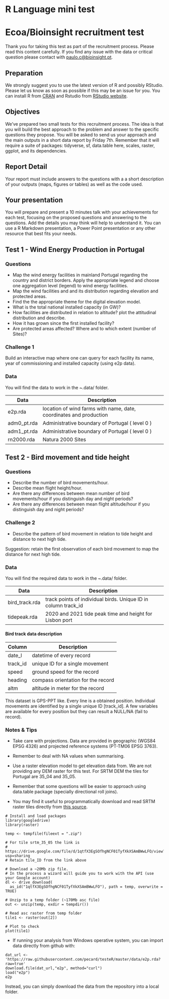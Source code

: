 R Language mini test
================

# Ecoa/Bioinsight recruitment test

Thank you for taking this test as part of the recruitment process.
Please read this content carefully. If you find any issue with the data
or critical question please contact with
<a href="mailto:paulo.c@bioinsight.pt" class="email">paulo.c@bioinsight.pt</a>.

## Preparation

We strongly suggest you to use the latest version of R and possibly
RStudio. Please let us know as soon as possible if this may be an issue
for you. You can install R from [CRAN](https://CRAN.R-project.org) and
Rstudio from [RStudio
website](https://www.rstudio.com/products/rstudio-desktop-pro/download-commercial/).

## Objectives

We’ve prepared two small tests for this recruitment process. The idea is
that you will build the best approach to the problem and answer to the
specific questions they propose. You will be asked to send us your
approach and the main outputs in a short data report by Friday 7th.
Remember that it will require a suite of packages: tidyverse, sf,
data.table here, scales, raster, ggplot, and its dependencies.

## Report Detail

Your report must include answers to the questions with a a short
description of your outputs (maps, figures or tables) as well as the
code used.

## Your presentation

You will prepare and present a 10 minutes talk with your achievements
for each test, focusing on the proposed questions and answering to the
questions. Add the details you may think will help to understand it. You
can use a R Markdown presentation, a Power Point presentation or any
other resource that best fits your needs.

## Test 1 - Wind Energy Production in Portugal

### Questions

-   Map the wind energy facilities in mainland Portugal regarding the
    country and district borders. Apply the appropriate legend and
    choose one aggregation level (legend) to wind energy facilities.
-   Map the wind facilities and and its distribution regarding elevation
    and protected areas.
-   Find the the appropriate theme for the digital elevation model.
-   What is the total national installed capacity (in GW)?
-   How facilities are distributed in relation to altitude? plot the
    attitudinal distribution and describe.
-   How it has grown since the first installed facility?
-   Are protected areas affected? Where and to which extent (number of
    Sites)?

### Challenge 1

Build an interactive map where one can query for each facility its name,
year of commissioning and installed capacity (using e2p data).

### Data

You will find the data to work in the \~.data/ folder.

| Data         | Description                                                        |
|--------------|--------------------------------------------------------------------|
| e2p.rda      | location of wind farms with name, date, coordinates and production |
| adm0\_pt.rda | Administrative boundary of Portugal ( level 0 )                    |
| adm1\_pt.rda | Administrative boundary of Portugal ( level 0 )                    |
| rn2000.rda   | Natura 2000 Sites                                                  |

## Test 2 - Bird movement and tide height

### Questions

-   Describe the number of bird movements/hour.
-   Describe mean flight height/hour.
-   Are there any differences between mean number of bird movements/hour
    if you distinguish day and night periods?
-   Are there any differences between mean flight altitude/hour if you
    distinguish day and night periods?

### Challenge 2

-   Describe the pattern of bird movement in relation to tide height and
    distance to next high tide.

Suggestion: retain the first observation of each bird movement to map
the distance for next high tide.

### Data

You will find the required data to work in the \~.data/ folder.

| Data            | Description                                                     |
|-----------------|-----------------------------------------------------------------|
| bird\_track.rda | track points of individual birds. Unique ID in column track\_id |
| tidepeak.rda    | 2020 and 2021 tide peak time and height for Lisbon port         |

#### Bird track data description

| Column    | Description                        |
|-----------|------------------------------------|
| date\_l   | datetime of every record           |
| track\_id | unique ID for a single movement    |
| speed     | ground speed for the record        |
| heading   | compass orientation for the record |
| altm      | altitude in meter for the record   |

This dataset is GPS-PPT like. Every line is a obtained position.
Individual movements are identified by a single unique ID \[track\_id\].
A few variables are available for every position but they can result a
NULL/NA (fail to record).

### Notes & Tips

-   Take care with projections. Data are provided in geographic (WGS84
    EPSG 4326) and projected reference systems (PT-TM06 EPSG 3763).

-   Remember to deal with NA values when summarising.

-   Use a raster elevation model to get elevation data from. We are not
    providing any DEM raster for this test. For SRTM DEM the tiles for
    Portugal are 35\_04 and 35\_05.

-   Remember that some questions will be easier to approach using
    data.table package (specially directional roll joins).

-   You may find it useful to programmatically download and read SRTM
    raster tiles directly from [this
    source](https://drive.google.com/drive/folders/17dnXkQKlF_fcqqETrHco5cVfF3R7kty0).

<!-- -->

    # Install and load packages
    library(googledrive)
    library(raster)

    temp <- tempfile(fileext = ".zip")

    # For tile srtm_35_05 the link is
    # https://drive.google.com/file/d/1qtfX3EgSOfhgNCF01TyfXkXSAmBWwLFO/view?usp=sharing
    # Retain tile_ID from the link above

    # Download a ~20Mb zip file. 
    # In the process a wizard will guide you to work with the API (use your Google account)
    dl <- drive_download(
      as_id("1qtfX3EgSOfhgNCF01TyfXkXSAmBWwLFO"), path = temp, overwrite = TRUE)

    # Unzip to a temp folder (~170Mb asc file)
    out <- unzip(temp, exdir = tempdir())

    # Read asc raster from temp folder
    tile1 <- raster(out[2])

    # Plot to check
    plot(tile1)

-   If running your analysis from Windows operative system, you can
    import data directly from github with:

<!-- -->

    dat_url <- 'https://raw.githubusercontent.com/pecard/testeR/master/data/e2p.rda?raw=true'
    download.file(dat_url,"e2p", method="curl")
    load("e2p")
    e2p

Instead, you can simply download the data from the repository into a
local folder.
